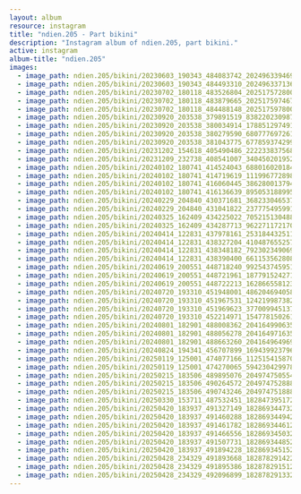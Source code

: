 ```yaml
---
layout: album
resource: instagram
title: "ndien.205 - Part bikini"
description: "Instagram album of ndien.205, part bikini."
active: instagram
album-title: "ndien.205"
images:
  - image_path: ndien.205/bikini/20230603_190343_484083742_2024963394693906_8976805770500540487_n.jpg
  - image_path: ndien.205/bikini/20230603_190343_484493310_2024963371360575_29055752861287622_n.jpg
  - image_path: ndien.205/bikini/20230702_180118_483526804_2025175728006006_3315727777453361079_n.jpg
  - image_path: ndien.205/bikini/20230702_180118_483879665_2025175974672648_2758254215021373313_n.jpg
  - image_path: ndien.205/bikini/20230702_180118_484488148_2025175978005981_257199075436860057_n.jpg
  - image_path: ndien.205/bikini/20230920_203538_379891519_838220230987026_4876159943004393985_n.jpg
  - image_path: ndien.205/bikini/20230920_203538_380034914_1788512974915174_3832187136006953446_n.jpg
  - image_path: ndien.205/bikini/20230920_203538_380279590_6807776972612299_2012467739327398750_n.jpg
  - image_path: ndien.205/bikini/20230920_203538_381043775_677859374299286_2077666696364112589_n.jpg
  - image_path: ndien.205/bikini/20231202_154618_405490486_222233837568250_2592681317234677674_n.jpg
  - image_path: ndien.205/bikini/20231209_232738_408541007_340450201952069_6409044363244900092_n.jpg
  - image_path: ndien.205/bikini/20240102_180741_414524043_688016020184326_3205254940558528881_n.jpg
  - image_path: ndien.205/bikini/20240102_180741_414719619_1119967728989443_8325301184039177337_n.jpg
  - image_path: ndien.205/bikini/20240102_180741_416060445_386280013794424_5066592737479187250_n.jpg
  - image_path: ndien.205/bikini/20240102_180741_416136639_895053188995455_7318714927131911562_n.jpg
  - image_path: ndien.205/bikini/20240229_204840_430371681_3682330465378933_4727829041063781525_n.jpg
  - image_path: ndien.205/bikini/20240229_204840_431041822_237775495991886_1026014545263687938_n.jpg
  - image_path: ndien.205/bikini/20240325_162409_434225022_7052151304883623_9036434607415953681_n.jpg
  - image_path: ndien.205/bikini/20240325_162409_434287713_962271172170088_1302878116786720201_n.jpg
  - image_path: ndien.205/bikini/20240414_122831_437978161_25318443251135948_5500296092327048185_n.jpg
  - image_path: ndien.205/bikini/20240414_122831_438327204_410487655257593_898484816637647604_n.jpg
  - image_path: ndien.205/bikini/20240414_122831_438348182_792302349069127_5795489816185138066_n.jpg
  - image_path: ndien.205/bikini/20240414_122831_438390400_661153562808717_508010592342920131_n.jpg
  - image_path: ndien.205/bikini/20240619_200551_448718240_992543745951921_7564246848929361245_n.jpg
  - image_path: ndien.205/bikini/20240619_200551_448721961_1877915242713707_5905096725867616068_n.jpg
  - image_path: ndien.205/bikini/20240619_200551_448722213_1628665581232600_7725328020302890313_n.jpg
  - image_path: ndien.205/bikini/20240720_193310_451948001_486204694058643_5586962938457598677_n.jpg
  - image_path: ndien.205/bikini/20240720_193310_451967531_1242199873821984_616534180982679500_n.jpg
  - image_path: ndien.205/bikini/20240720_193310_451969623_377009945137700_6046970423890813833_n.jpg
  - image_path: ndien.205/bikini/20240720_193310_452214971_1547781502617802_1076796636457517231_n.jpg
  - image_path: ndien.205/bikini/20240801_182901_488008362_2041649906358588_538641847527658221_n.jpg
  - image_path: ndien.205/bikini/20240801_182901_488056278_2041649716358607_7424688401167420176_n.jpg
  - image_path: ndien.205/bikini/20240801_182901_488663260_2041649649691947_844879401682661839_n.jpg
  - image_path: ndien.205/bikini/20240824_194341_456707899_1694399237960811_1859818121641788815_n.jpg
  - image_path: ndien.205/bikini/20250119_125001_474077166_1125154158708003_953268391779878464_n.jpg
  - image_path: ndien.205/bikini/20250119_125001_474270065_594230429978599_7593132209584661758_n.jpg
  - image_path: ndien.205/bikini/20250215_183506_489895076_2049747505548828_8450123892062809152_n.jpg
  - image_path: ndien.205/bikini/20250215_183506_490264572_2049747528882159_8058381749875311087_n.jpg
  - image_path: ndien.205/bikini/20250215_183506_490743246_2049747518882160_4874247265853275395_n.jpg
  - image_path: ndien.205/bikini/20250330_153711_487532451_18284739517247618_72769431565222395_n.jpg
  - image_path: ndien.205/bikini/20250420_183937_491327149_18286934473247618_5718570064206627300_n.jpg
  - image_path: ndien.205/bikini/20250420_183937_491460288_18286934494247618_179693170489657793_n.jpg
  - image_path: ndien.205/bikini/20250420_183937_491461782_18286934461247618_5754717931463598091_n.jpg
  - image_path: ndien.205/bikini/20250420_183937_491466556_18286934503247618_4063995231202224059_n.jpg
  - image_path: ndien.205/bikini/20250420_183937_491507731_18286934485247618_7270754410517489993_n.jpg
  - image_path: ndien.205/bikini/20250420_183937_491894228_18286934515247618_8704593351994628467_n.jpg
  - image_path: ndien.205/bikini/20250428_234329_491893668_18287829142247618_62556862342809230_n.jpg
  - image_path: ndien.205/bikini/20250428_234329_491895386_18287829151247618_2585028163712385466_n.jpg
  - image_path: ndien.205/bikini/20250428_234329_492096899_18287829133247618_4939750739545601345_n.jpg
---
```

